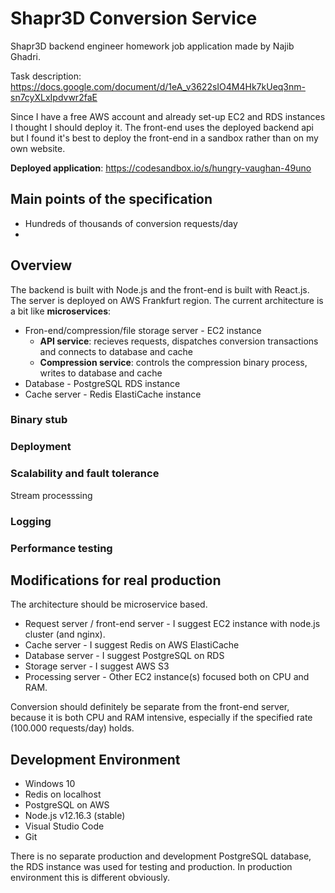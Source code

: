 # Shapr3D Conversion Service
Shapr3D backend engineer homework job application made by Najib Ghadri.

Task description: https://docs.google.com/document/d/1eA_v3622sIO4M4Hk7kUeq3nm-sn7cyXLxIpdvwr2faE

Since I have a free AWS account and already set-up EC2 and RDS instances I thought I should deploy it.
The front-end uses the deployed backend api but I found it's best to deploy the front-end in a sandbox rather than on my own website.

**Deployed application**: https://codesandbox.io/s/hungry-vaughan-49uno


## Main points of the specification
 - Hundreds of thousands of conversion requests/day
 - 

## Overview
The backend is built with Node.js and the front-end is built with React.js.
The server is deployed on AWS Frankfurt region.
The current architecture is a bit like **microservices**:
 - Fron-end/compression/file storage server - EC2 instance
   - **API service**: recieves requests, dispatches conversion transactions and connects to database and cache
   - **Compression service**: controls the compression binary process, writes to database and cache
 - Database - PostgreSQL RDS instance
 - Cache server - Redis ElastiCache instance


### Binary stub

### Deployment

### Scalability and fault tolerance

Stream processsing

### Logging

### Performance testing

## Modifications for real production
The architecture should be microservice based.
 - Request server / front-end server - I suggest EC2 instance with node.js cluster (and nginx).
 - Cache server - I suggest Redis on AWS ElastiCache
 - Database server - I suggest PostgreSQL on RDS
 - Storage server - I suggest AWS S3 
 - Processing server - Other EC2 instance(s) focused both on CPU and RAM.

Conversion should definitely be separate from the front-end server, because it is both CPU and RAM intensive, especially if the specified rate (100.000 requests/day) holds.

## Development Environment

  - Windows 10
  - Redis on localhost
  - PostgreSQL on AWS
  - Node.js v12.16.3 (stable)
  - Visual Studio Code
  - Git

There is no separate production and development PostgreSQL database, the RDS instance was used for testing and production. In production environment this is different obviously.